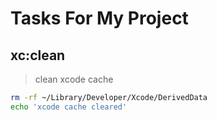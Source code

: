 # Tasks For My Project

<!-- xcode -->

## xc:clean

> clean xcode cache

```sh
rm -rf ~/Library/Developer/Xcode/DerivedData
echo 'xcode cache cleared'
```
